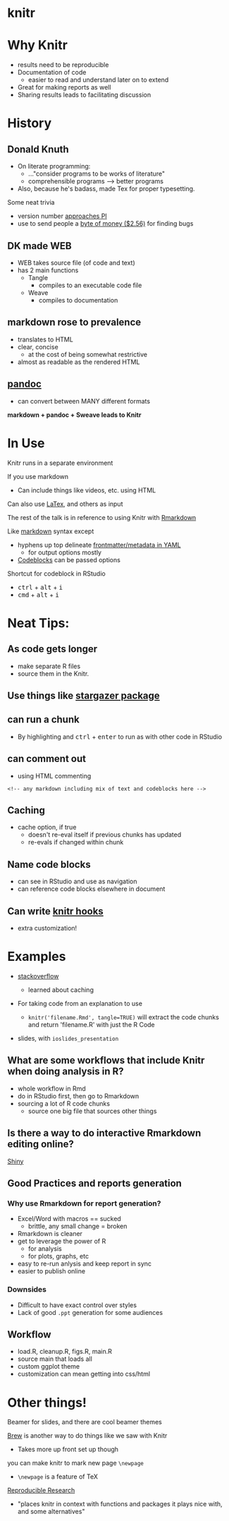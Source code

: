 # knitr

# Why Knitr
* results need to be reproducible
* Documentation of code
  * easier to read and understand later on to extend
* Great for making reports as well
* Sharing results leads to facilitating discussion

# History
## Donald Knuth
  * On literate programming:
    * ..."consider programs to be works of literature"
    * comprehensible programs --> better programs
  * Also, because he's badass, made Tex for proper typesetting.

Some neat trivia
  * version number [approaches PI](http://www.tex.ac.uk/FAQ-TeXfuture.html)
  * use to send people a [byte of money ($2.56)](https://en.wikipedia.org/wiki/Knuth_reward_check) for finding bugs

## DK made WEB
  * WEB takes source file (of code and text)
  * has 2 main functions
    * Tangle
      * compiles to an executable code file
    * Weave
      * compiles to documentation

## markdown rose to prevalence
  * translates to HTML
  * clear, concise
    * at the cost of being somewhat restrictive
  * almost as readable as the rendered HTML

## [pandoc](http://pandoc.org/)
  * can convert between MANY different formats

**markdown + pandoc + Sweave leads to Knitr**

# In Use

Knitr runs in a separate environment

If you use markdown
  * Can include things like videos, etc. using HTML

Can also use [LaTex](http://kbroman.org/knitr_knutshell/pages/latex.html), and others as input

The rest of the talk is in reference to using Knitr with [Rmarkdown](http://rmarkdown.rstudio.com/)

Like [markdown](http://rmarkdown.rstudio.com/#markdown-basics) syntax except
  * hyphens up top delineate [frontmatter/metadata in YAML](http://rmarkdown.rstudio.com/#output-options)
    * for output options mostly
  * [Codeblocks](http://rmarkdown.rstudio.com/authoring_rcodechunks.html) can be passed options

Shortcut for codeblock in RStudio
  * <kbd>ctrl</kbd> + <kbd>alt</kbd> + <kbd>i</kbd>
  * <kbd>cmd</kbd> + <kbd>alt</kbd> + <kbd>i</kbd>

# Neat Tips:

## As code gets longer
  * make separate R files
  * source them in the Knitr.

## Use things like [stargazer package](https://cran.r-project.org/web/packages/stargazer/index.html)

## can run a chunk
  * By highlighting and <kbd>ctrl</kbd> + <kbd>enter</kbd> to run as with other code in RStudio

## can comment out
  * using HTML commenting

  ```
  <!-- any markdown including mix of text and codeblocks here -->
  ```

## Caching
  * cache option, if true
    * doesn't re-eval itself if previous chunks has updated
    * re-evals if changed within chunk

## Name code blocks
  * can see in RStudio and use as navigation
  * can reference code blocks elsewhere in document

## Can write [knitr hooks](http://yihui.name/knitr/hooks/)
  * extra customization!

# Examples

* [stackoverflow](http://health.stackexchange.com/questions/4413/how-much-of-the-difference-in-brain-size-is-attributable-to-gender-not-physical)
  * learned about caching

* For taking code from an explanation to use
  * ```knitr('filename.Rmd', tangle=TRUE)``` will extract the code chunks and return 'filename.R' with just the R Code

* slides, with `ioslides_presentation`


## What are some workflows that include Knitr when doing analysis in R?

* whole workflow in Rmd
* do in RStudio first, then go to Rmarkdown
* sourcing a lot of R code chunks
  * source one big file that sources other things

## Is there a way to do interactive Rmarkdown editing online?

[Shiny](http://rmarkdown.rstudio.com/authoring_shiny.html)

## Good Practices and reports generation

### Why use Rmarkdown for report generation?
* Excel/Word with macros == sucked
  * brittle, any small change = broken
* Rmarkdown is cleaner
* get to leverage the power of R
  * for analysis
  * for plots, graphs, etc
* easy to re-run anlysis and keep report in sync
* easier to publish online

### Downsides

* Difficult to have exact control over styles
* Lack of good `.ppt` generation for some audiences

## Workflow

* load.R, cleanup.R, figs.R, main.R
* source main that loads all
* custom ggplot theme
* customization can mean getting into css/html

# Other things!

Beamer for slides, and there are cool beamer themes

[Brew](https://learnr.wordpress.com/2009/09/09/brew-creating-repetitive-reports/) is another way to do things like we saw with Knitr
  * Takes more up front set up though

you can make knitr to mark new page `\newpage`
 * `\newpage` is a feature of TeX

[Reproducible Research](https://cran.r-project.org/web/views/ReproducibleResearch.html)
  * "places knitr in context with functions and packages it plays nice with, and some alternatives"